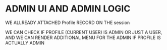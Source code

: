 # ADMIN UI AND ADMIN LOGIC

WE ALLREADY ATTACHED Profile RECORD ON THE session

WE CAN CHECK IF PROFILE (CURRENT USER) IS ADMIN OR JUST A USER, AND WE CAN RENDER ADDITIONAL MENU FOR THE ADMIN IF PROFILE IS ACTUALLY ADMIN


